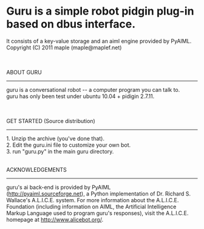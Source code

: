 <h1>Guru is a simple robot pidgin plug-in based on dbus interface.</h1>
It consists of a key-value storage and an aiml engine provided by PyAIML.<br>
Copyright (C) 2011 maple (maple@maplef.net)<br>
<br>
<br>

ABOUT GURU<br>
<hr />
guru is a conversational robot -- a computer program you can talk to. <br>
guru has only been test under ubuntu 10.04 + pidigin 2.7.11.<br>
<br>
<br>

GET STARTED (Source distribution)<br>
<hr />
1. Unzip the archive (you've done that).<br>
2. Edit the guru.ini file to customize your own bot.<br>
3. run "guru.py" in the main guru directory.<br>

<br>

ACKNOWLEDGEMENTS<br>
<hr />

guru's ai back-end is provided by PyAIML<br>
(<a href='http://pyaiml.sourceforge.net'>http://pyaiml.sourceforge.net</a>), a Python implementation of Dr. Richard S.<br>
Wallace's A.L.I.C.E. system. For more information about the A.L.I.C.E.<br>
Foundation (including information on AIML, the Artificial Intelligence<br>
Markup Language used to program guru's responses), visit the A.L.I.C.E.<br>
homepage at <a href='http://www.alicebot.org/'>http://www.alicebot.org/</a>.